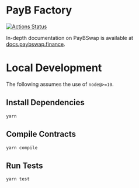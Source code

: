 # PayB Factory

[![Actions Status](https://github.com/CircuitBreaker88/PayB-Core/workflows/CI/badge.svg)](https://github.com/CircuitBreaker88/PayB-Core/actions)

In-depth documentation on PayBSwap is available at [docs.paybswap.finance](https://docs.paybswap.finance/).

# Local Development

The following assumes the use of `node@>=10`.

## Install Dependencies

`yarn`

## Compile Contracts

`yarn compile`

## Run Tests

`yarn test`

